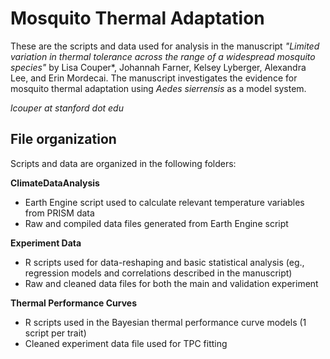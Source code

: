 # Mosquito Thermal Adaptation 

These are the scripts and data used for analysis in the manuscript *"Limited variation in thermal tolerance across the range of a widespread mosquito species"* by Lisa Couper*, Johannah Farner, Kelsey Lyberger, Alexandra Lee, and Erin Mordecai. The manuscript investigates the evidence for mosquito thermal adaptation using *Aedes sierrensis* as a model system. 

*lcouper at stanford dot edu*

## File organization 

Scripts and data are organized in the following folders:

**ClimateDataAnalysis**   
- Earth Engine script used to calculate relevant temperature variables from PRISM data
- Raw and compiled data files generated from Earth Engine script 


**Experiment Data**
- R scripts used for data-reshaping and basic statistical analysis (eg., regression models and correlations described in the manuscript)
- Raw and cleaned data files for both the main and validation experiment

**Thermal Performance Curves**
- R scripts used in the Bayesian thermal performance curve models (1 script per trait)
- Cleaned experiment data file used for TPC fitting

 
